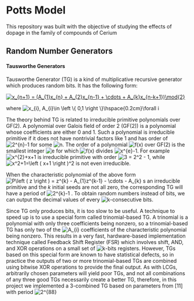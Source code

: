 # Potts Model
This repository was built with the objective of studying the effects of dopage in the family of compounds of Cerium
##  Random Number Generators

#### Tausworthe Generators 
Tausworthe Generator (TG) is a kind of multiplicative recursive generator which produces random bits. It has the following form:

<a href="https://www.codecogs.com/eqnedit.php?latex=x_{n&plus;1}&space;=&space;(A_{1}x_{n}&space;&plus;&space;A_{2}x_{n-1}&space;&plus;&space;\cdots&space;&plus;&space;A_{k}x_{n-k&plus;1})\mod{2}" target="_blank"><img src="https://latex.codecogs.com/gif.latex?x_{n&plus;1}&space;=&space;(A_{1}x_{n}&space;&plus;&space;A_{2}x_{n-1}&space;&plus;&space;\cdots&space;&plus;&space;A_{k}x_{n-k&plus;1})\mod{2}" title="x_{n+1} = (A_{1}x_{n} + A_{2}x_{n-1} + \cdots + A_{k}x_{n-k+1})\mod{2}" /></a>

where <img src="https://latex.codecogs.com/gif.latex?\inline&space;x_{i},&space;A_{i}\in&space;\left&space;\{&space;0,1&space;\right&space;\}\hspace{0.2cm}\forall&space;i" title="x_{i}, A_{i}\in \left \{ 0,1 \right \}\hspace{0.2cm}\forall i" />

The theory behind TG is related to irreducible primitive polynomials over GF(2). A polynomial over Galois field of order 2 (GF(2)) is a polynomial whose coefficients are either 0 and 1. Such a polynomial is irreducible primitive if it does not have nontrivial factors like 1 and has order of <img src="https://latex.codecogs.com/gif.latex?\inline&space;2^{n}-1" title="2^{n}-1" /> for some <img src="https://latex.codecogs.com/gif.latex?\inline&space;n" title="n" />. The order of a polynomial <img src="https://latex.codecogs.com/gif.latex?\inline&space;f(x)" title="f(x)" /> over GF(2) is the smallest integer <img src="https://latex.codecogs.com/gif.latex?\inline&space;e" title="e" />  for which <img src="https://latex.codecogs.com/gif.latex?\inline&space;f(x)" title="f(x)" /> divides <img src="https://latex.codecogs.com/gif.latex?\inline&space;x^{e}-1" title="x^{e}-1" />. For example <img src="https://latex.codecogs.com/gif.latex?\inline&space;x^{2}&plus;x&plus;1" title="x^{2}+x+1" />  is irreducible primitive with order <img src="https://latex.codecogs.com/gif.latex?\inline&space;3&space;=&space;2^2&space;-&space;1" title="3 = 2^2 - 1" />, while <img src="https://latex.codecogs.com/gif.latex?\inline&space;x^2&plus;1=\left&space;(&space;x&plus;1&space;\right&space;)^2" title="x^2+1=\left ( x+1 \right )^2" /> is not even irreducible.

When the characteristic polynomial of the above form <img src="https://latex.codecogs.com/gif.latex?\inline&space;P\left&space;(&space;z&space;\right&space;)&space;=&space;z^{k}&space;-&space;A_{1}z^{k-1}&space;-&space;\cdots&space;-&space;A_{k}" title="P\left ( z \right ) = z^{k} - A_{1}z^{k-1} - \cdots - A_{k}" /> s an irreducible primitive and the $k$ initial seeds are not all zero, the corresponding TG will have a period of <img src="https://latex.codecogs.com/gif.latex?\inline&space;2^{k}-1" title="2^{k}-1" /> . To obtain random numbers instead of bits, we can output the decimal values of every <img src="https://latex.codecogs.com/gif.latex?\inline&space;k" title="k" />-consecutive bits. 

Since TG only produces bits, it is too slow to be useful. A technique to speed up is to use a special form called trinomial-based TG. A trinomial is a polynomial with only three coefficients being nonzero, so a trinomial-based TG has only two of the <img src="https://latex.codecogs.com/gif.latex?\inline&space;A_{i}" title="A_{i}" /> coefficients of the characteristic polynomial being nonzero. This results in a very fast, hardware-based implementation technique called Feedback Shift Register (FSR) which involves shift, AND, and XOR operations on a small set of <img src="https://latex.codecogs.com/gif.latex?\inline&space;k" title="k" />-bits registers. However, TGs based on this special form are known to have statistical defects, so in practice the outputs of two or more trinomial-based TGs are combined using bitwise XOR operations to provide the final output. As with LCGs, arbitrarily chosen parameters will yield poor TGs, and not all combinations of any three good TGs necessarily create a better TG, therefore, in this project we implemented a 3-combined TG based on parameters from [11] with period <img src="https://latex.codecogs.com/gif.latex?\inline&space;2^{88}" title="2^{88}" />
